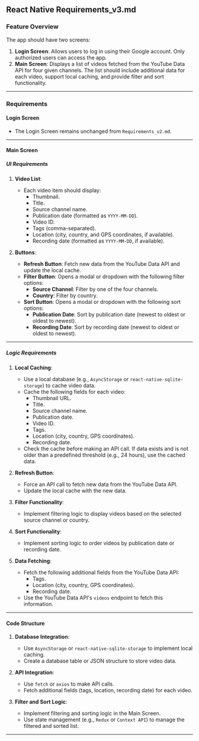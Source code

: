 ## **React Native Requirements_v3.md**

### **Feature Overview**
The app should have two screens:
1. **Login Screen**: Allows users to log in using their Google account. Only authorized users can access the app.
2. **Main Screen**: Displays a list of videos fetched from the YouTube Data API for four given channels. The list should include additional data for each video, support local caching, and provide filter and sort functionality.

---

### **Requirements**

#### **Login Screen**
- The Login Screen remains unchanged from `Requirements_v2.md`.

---

#### **Main Screen**

##### **UI Requirements**
1. **Video List**:
   - Each video item should display:
     - Thumbnail.
     - Title.
     - Source channel name.
     - Publication date (formatted as `YYYY-MM-DD`).
     - Video ID.
     - Tags (comma-separated).
     - Location (city, country, and GPS coordinates, if available).
     - Recording date (formatted as `YYYY-MM-DD`, if available).

2. **Buttons**:
   - **Refresh Button**: Fetch new data from the YouTube Data API and update the local cache.
   - **Filter Button**: Opens a modal or dropdown with the following filter options:
     - **Source Channel**: Filter by one of the four channels.
     - **Country**: Filter by country.
   - **Sort Button**: Opens a modal or dropdown with the following sort options:
     - **Publication Date**: Sort by publication date (newest to oldest or oldest to newest).
     - **Recording Date**: Sort by recording date (newest to oldest or oldest to newest).

---

##### **Logic Requirements**

1. **Local Caching**:
   - Use a local database (e.g., `AsyncStorage` or `react-native-sqlite-storage`) to cache video data.
   - Cache the following fields for each video:
     - Thumbnail URL.
     - Title.
     - Source channel name.
     - Publication date.
     - Video ID.
     - Tags.
     - Location (city, country, GPS coordinates).
     - Recording date.
   - Check the cache before making an API call. If data exists and is not older than a predefined threshold (e.g., 24 hours), use the cached data.

2. **Refresh Button**:
   - Force an API call to fetch new data from the YouTube Data API.
   - Update the local cache with the new data.

3. **Filter Functionality**:
   - Implement filtering logic to display videos based on the selected source channel or country.

4. **Sort Functionality**:
   - Implement sorting logic to order videos by publication date or recording date.

5. **Data Fetching**:
   - Fetch the following additional fields from the YouTube Data API:
     - Tags.
     - Location (city, country, GPS coordinates).
     - Recording date.
   - Use the YouTube Data API's `videos` endpoint to fetch this information.

---

#### **Code Structure**
1. **Database Integration**:
   - Use `AsyncStorage` or `react-native-sqlite-storage` to implement local caching.
   - Create a database table or JSON structure to store video data.

2. **API Integration**:
   - Use `fetch` or `axios` to make API calls.
   - Fetch additional fields (tags, location, recording date) for each video.

3. **Filter and Sort Logic**:
   - Implement filtering and sorting logic in the Main Screen.
   - Use state management (e.g., `Redux` or `Context API`) to manage the filtered and sorted list.

---